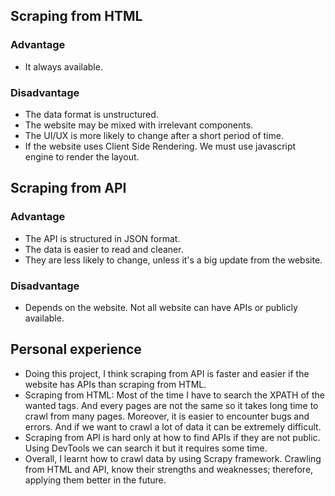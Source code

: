 ## Scraping from HTML
### Advantage
- It always available.
### Disadvantage
- The data format is unstructured.
- The website may be mixed with irrelevant components.
- The UI/UX is more likely to change after a short period of time.
- If the website uses Client Side Rendering. We must use javascript engine to render the layout.


## Scraping from API
### Advantage
- The API is structured in JSON format.
- The data is easier to read and cleaner.
- They are less likely to change, unless it's a big update from the website.
### Disadvantage
- Depends on the website. Not all website can have APIs or publicly available.


## Personal experience
- Doing this project, I think scraping from API is faster and easier if the website has APIs than scraping from HTML. 
- Scraping from HTML: Most of the time I have to search the XPATH of the wanted tags. And every pages are not the same so it takes long time to crawl from many pages. Moreover, it is easier to encounter bugs and errors. And if we want to crawl a lot of data it can be extremely difficult.
- Scraping from API is hard only at how to find APIs if they are not public. Using DevTools we can search it but it requires some time.
- Overall, I learnt how to crawl data by using Scrapy framework. Crawling from HTML and API, know their strengths and weaknesses; therefore, applying them better in the future.